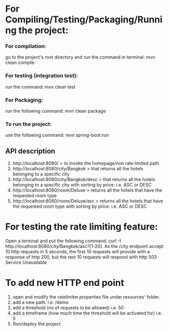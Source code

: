 # For Compiling/Testing/Packaging/Running the project:

### For compilation:
go to the project's root directory and run the command in terminal: mvn clean compile
### For testing (integration test):
run the command: mvn clean test
### For Packaging: 
run the following command: mvn clean package
### To run the project:
use the following command:  mvn spring-boot:run

## API description
1. http://localhost:8080/  > to invoke the homepage/non rate limited path
2. http://localhost:8080/city/Bangkok > that returns all the hotels belonging to a specific city
3. http://localhost:8080/city/Bangkok/desc > that returns all the hotels belonging to a specific city with sorting by price. i.e. ASC or DESC
4. http://localhost:8080/room/Deluxe > returns all the hotels that have the requested room type
5. http://localhost:8080/room/Deluxe/asc > returns all the hotels that have the requested room type with sorting by price. i.e. ASC or DESC

# For testing the rate limiting feature:
Open a terminal and put the following command: curl -I http://localhost:8080/city/Bangkok/asc?[1-20]. 
As the /city endpoint accept 10 http requests in 5 seconds, the first 10 requests will provide with a response of 
http 200, but the rest 10 requests will respond with http 503 Service Unavailable

# To add new HTTP end point
1. open and modify the ratelimiter.properties file under resources' folder. 
2. add a new path. i.e. /demo
3. add a threshold (no of requests to be allowed) i.e. 50
4. add a timeframe (how much time the threshold will be activated for) i.e. 5
5. Run/deploy the project